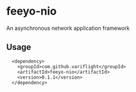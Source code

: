 # feeyo-nio

An asynchronous network application framework


## Usage

```
  <dependency>
	<groupId>com.github.variflight</groupId>
	<artifactId>feeyo-nio</artifactId>
	<version>0.1.1</version>
  </dependency>
	
```